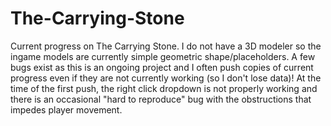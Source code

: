 # The-Carrying-Stone
Current progress on The Carrying Stone. I do not have a 3D modeler so the ingame models are currently simple geometric shape/placeholders. A few bugs exist as this is an ongoing project and I often push copies of current progress even if they are not currently working (so I don't lose data)! At the time of the first push, the right click dropdown is not properly working and there is an occasional "hard to reproduce" bug with the obstructions that impedes player movement.
